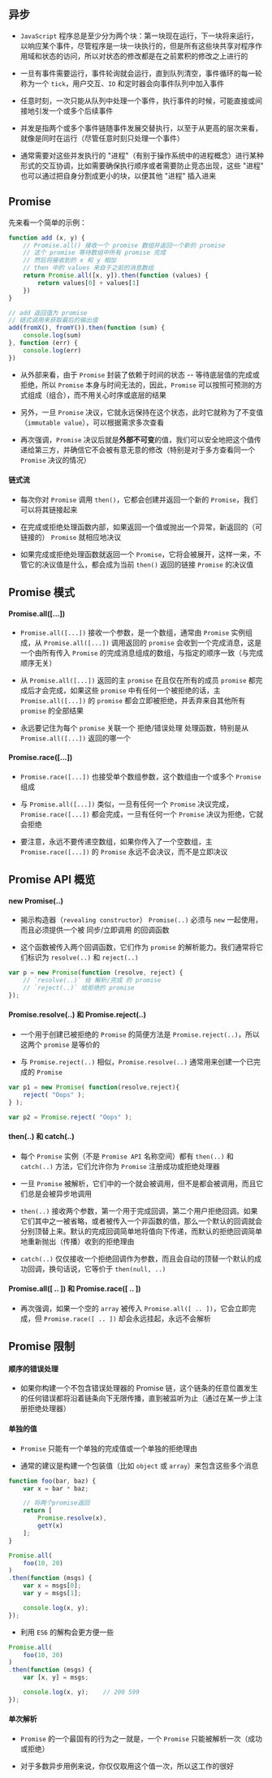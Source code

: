 ## 异步

- `JavaScript` 程序总是至少分为两个块：第一块现在运行，下一块将来运行，以响应某个事件，尽管程序是一块一块执行的，但是所有这些块共享对程序作用域和状态的访问，所以对状态的修改都是在之前累积的修改之上进行的

- 一旦有事件需要运行，事件轮询就会运行，直到队列清空，事件循环的每一轮称为一个 `tick`，用户交互、`IO` 和定时器会向事件队列中加入事件

- 任意时刻，一次只能从队列中处理一个事件，执行事件的时候，可能直接或间接地引发一个或多个后续事件

- 并发是指两个或多个事件链随事件发展交替执行，以至于从更高的层次来看，就像是同时在运行（尽管任意时刻只处理一个事件）

- 通常需要对这些并发执行的 "进程"（有别于操作系统中的进程概念）进行某种形式的交互协调，比如需要确保执行顺序或者需要防止竞态出现，这些 "进程" 也可以通过把自身分割成更小的块，以便其他 "进程" 插入进来

## Promise

先来看一个简单的示例：

```js
function add (x, y) {
    // Promise.all() 接收一个 promise 数组并返回一个新的 promise
    // 这个 promise 等待数组中所有 promise 完成
    // 然后将接收到的 x 和 y 相加
    // then 中的 values 来自于之前的消息数组
    return Promise.all([x, y]).then(function (values) {
        return values[0] + values[1]
    })
}

// add 返回值为 promise
// 链式调用来获取最后的输出值
add(fromX(), fromY()).then(function (sum) {
    console.log(sum)
}, function (err) {
    console.log(err)
})
```

- 从外部来看，由于 `Promise` 封装了依赖于时间的状态 -- 等待底层值的完成或拒绝，所以 `Promise` 本身与时间无法的，因此，`Promise` 可以按照可预测的方式组成（组合），而不用关心时序或底层的结果

- 另外，一旦 `Promise` 决议，它就永远保持在这个状态，此时它就称为了不变值（`immutable value`），可以根据需求多次查看

- 再次强调，`Promise` 决议后就是**外部不可变**的值，我们可以安全地把这个值传递给第三方，并确信它不会被有意无意的修改（特别是对于多方查看同一个 `Promise` 决议的情况）


#### 链式流

- 每次你对 `Promise` 调用 `then()`，它都会创建并返回一个新的 `Promise`，我们可以将其链接起来

- 在完成或拒绝处理函数内部，如果返回一个值或抛出一个异常，新返回的（可链接的） `Promise` 就相应地决议

- 如果完成或拒绝处理函数就返回一个 `Promise`，它将会被展开，这样一来，不管它的决议值是什么，都会成为当前 `then()` 返回的链接 `Promise` 的决议值


## Promise 模式

#### Promise.all([...])

- `Promise.all([...])` 接收一个参数，是一个数组，通常由 `Promise` 实例组成，从 `Promise.all([...])` 调用返回的 `promise` 会收到一个完成消息，这是一个由所有传入 `Promise` 的完成消息组成的数组，与指定的顺序一致（与完成顺序无关）

- 从 `Promise.all([...])` 返回的主 `promise` 在且仅在所有的成员 `promise` 都完成后才会完成，如果这些 `promise` 中有任何一个被拒绝的话，主 `Promise.all([...])` 的 `promise` 都会立即被拒绝，并丢弃来自其他所有 `promise` 的全部结果

- 永远要记住为每个 `promise` 关联一个 拒绝/错误处理 处理函数，特别是从 `Promise.all([...])` 返回的哪一个

#### Promise.race([...])

- `Promise.race([...])` 也接受单个数组参数，这个数组由一个或多个 `Promise` 组成

- 与 `Promise.all([...])` 类似，一旦有任何一个 `Promise` 决议完成，`Promise.race([...])` 都会完成，一旦有任何一个 `Promise` 决议为拒绝，它就会拒绝

- 要注意，永远不要传递空数组，如果你传入了一个空数组，主 `Promise.race([...])` 的 `Promise` 永远不会决议，而不是立即决议

## Promise API 概览

#### new Promise(..)

- 揭示构造器（`revealing constructor`） `Promise(..)` 必须与 `new` 一起使用，而且必须提供一个被 同步/立即调用 的回调函数

- 这个函数被传入两个回调函数，它们作为 `promise` 的解析能力。我们通常将它们标识为 `resolve(..)` 和 `reject(..)`

```js
var p = new Promise(function (resolve, reject) {
    // `resolve(..)` 给 解析/完成 的 promise
    // `reject(..)` 给拒绝的 promise
});
```

#### Promise.resolve(..) 和 Promise.reject(..)

- 一个用于创建已被拒绝的 `Promise` 的简便方法是 `Promise.reject(..)`，所以这两个 `promise` 是等价的

- 与 `Promise.reject(..)` 相似，`Promise.resolve(..)` 通常用来创建一个已完成的 `Promise`

```js
var p1 = new Promise( function(resolve,reject){
    reject( "Oops" );
} );

var p2 = Promise.reject( "Oops" );
```

#### then(..) 和 catch(..)

- 每个 `Promise` 实例（不是 `Promise API` 名称空间）都有 `then(..)` 和 `catch(..)` 方法，它们允许你为 `Promise` 注册成功或拒绝处理器

- 一旦 `Promise` 被解析，它们中的一个就会被调用，但不是都会被调用，而且它们总是会被异步地调用

- `then(..)` 接收两个参数，第一个用于完成回调，第二个用户拒绝回调。如果它们其中之一被省略，或者被传入一个非函数的值，那么一个默认的回调就会分别顶替上来。默认的完成回调简单地将值向下传递，而默认的拒绝回调简单地重新抛出（传播）收到的拒绝理由

- `catch(..)` 仅仅接收一个拒绝回调作为参数，而且会自动的顶替一个默认的成功回调，换句话说，它等价于 `then(null, ..)`

#### Promise.all([ .. ]) 和 Promise.race([ .. ])

- 再次强调，如果一个空的 `array` 被传入 `Promise.all([ .. ])`，它会立即完成，但 `Promise.race([ .. ])` 却会永远挂起，永远不会解析


## Promise 限制

#### 顺序的错误处理

- 如果你构建一个不包含错误处理器的 Promise 链，这个链条的任意位置发生的任何错误都将沿着链条向下无限传播，直到被监听为止（通过在某一步上注册拒绝处理器）

#### 单独的值

- `Promise` 只能有一个单独的完成值或一个单独的拒绝理由

- 通常的建议是构建一个包装值（比如 `object` 或 `array`）来包含这些多个消息

```js
function foo(bar, baz) {
    var x = bar * baz;

    // 将两个promise返回
    return [
        Promise.resolve(x),
        getY(x)
    ];
}

Promise.all(
    foo(10, 20)
)
.then(function (msgs) {
    var x = msgs[0];
    var y = msgs[1];

    console.log(x, y);
});
```

- 利用 `ES6` 的解构会更方便一些

```js
Promise.all(
    foo(10, 20)
)
.then(function (msgs) {
    var [x, y] = msgs;

    console.log(x, y);    // 200 599
});
```

#### 单次解析

- `Promise` 的一个最固有的行为之一就是，一个 `Promise` 只能被解析一次（成功或拒绝）

- 对于多数异步用例来说，你仅仅取用这个值一次，所以这工作的很好